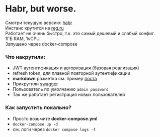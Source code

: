 # Habr, but worse.
Смотри текущую версию:
[habr](http://80.78.240.245:8080/)  
Инстанс крутится на [reg.ru](reg.ru)  
Работает не очень быстро, т.к. это самый дешевый и слабый конфиг.  
1ГБ RAM, 1vCPU  
Запущено через docker-compose

### Что накрутили:
- JWT аутентификация и авторизация (базовая реализация)
- refresh token, для плавной повторной аутентификации
- **markdown** разметка см. пример [поста](http://80.78.240.245:8080/habr/1)
- Прикрутили [swagger](http://80.78.240.245:8080/api/v1/swagger-ui/index.html#)
- Пользователь по умолчанию `admin password`
- Так же работает регистрация новых пользователей

### Как запустить локально?

- Просто возьмите **docker-compose.yml**
- `docker-compose up -d`
- см. логи через `docker compose logs -f`